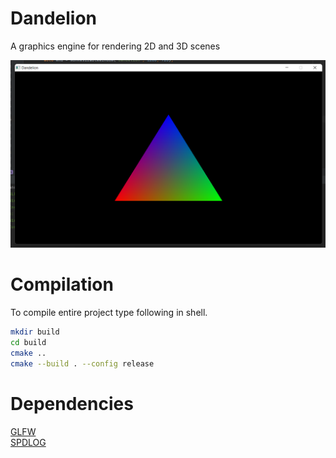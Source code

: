 # Dandelion

A graphics engine for rendering 2D and 3D scenes

[![First triangle](resources/triangle.png)](resources/triangle.png)

# Compilation

To compile entire project type following in shell.
```sh
mkdir build
cd build
cmake ..
cmake --build . --config release
```

# Dependencies

[GLFW](https://github.com/glfw/glfw)\
[SPDLOG](https://github.com/gabime/spdlog)
